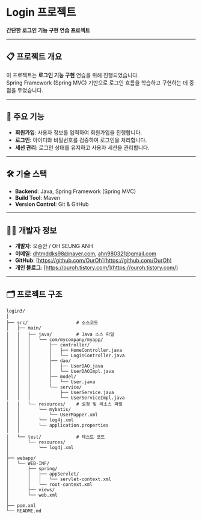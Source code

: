 # Login 프로젝트  
**간단한 로그인 기능 구현 연습 프로젝트**

---

## 📋 프로젝트 개요  
이 프로젝트는 **로그인 기능 구현** 연습을 위해 진행되었습니다.  
Spring Framework (Spring MVC) 기반으로 로그인 흐름을 학습하고 구현하는 데 중점을 두었습니다.

---

## 🚀 주요 기능  
- **회원가입**: 사용자 정보를 입력하여 회원가입을 진행합니다.  
- **로그인**: 아이디와 비밀번호를 검증하여 로그인을 처리합니다.  
- **세션 관리**: 로그인 상태를 유지하고 사용자 세션을 관리합니다.

---

## 🛠️ 기술 스택  
- **Backend**: Java, Spring Framework (Spring MVC)  
- **Build Tool**: Maven  
- **Version Control**: Git & GitHub

---

## 🧑‍💻 개발자 정보  
- **개발자**: 오승안 / OH SEUNG ANH  
- **이메일**: dhtmddks98@naver.com, ahn980321@gmail.com  
- **GitHub**: [https://github.com/OurOh](https://github.com/OurOh)  
- **개인 블로그**: [https://ouroh.tistory.com/](https://ouroh.tistory.com/)

---

## 🗂️ 프로젝트 구조  
```plaintext
login3/
│
├── src/                  # 소스코드
│   ├── main/
│   │   ├── java/         # Java 소스 파일
│   │   │   └── com/mycompany/myapp/
│   │   │       ├── controller/
│   │   │       │   ├── HomeController.java
│   │   │       │   └── LoginController.java
│   │   │       ├── dao/
│   │   │       │   ├── UserDAO.java
│   │   │       │   └── UserDAOImpl.java
│   │   │       ├── model/
│   │   │       │   └── User.java
│   │   │       └── service/
│   │   │           ├── UserService.java
│   │   │           └── UserServiceImpl.java
│   │   └── resources/    # 설정 및 리소스 파일
│   │       └── mybatis/
│   │           └── UserMapper.xml
│   │       └── log4j.xml
│   │       └── application.properties
│   │
│   └── test/             # 테스트 코드
│       └── resources/
│           └── log4j.xml
│
├── webapp/
│   └── WEB-INF/
│       ├── spring/
│       │   ├── appServlet/
│       │   │   └── servlet-context.xml
│       │   └── root-context.xml
│       ├── views/
│       └── web.xml
│
├── pom.xml         
└── README.md           
